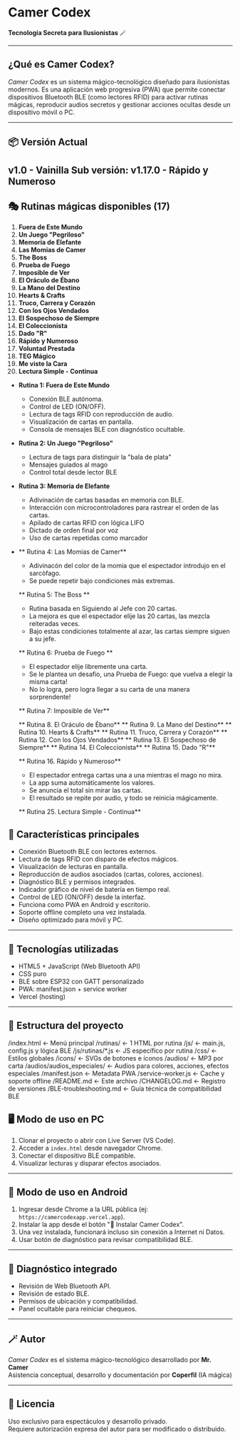 
# Camer Codex

**Tecnología Secreta para Ilusionistas** 🪄

---

## ¿Qué es Camer Codex?

*Camer Codex* es un sistema mágico-tecnológico diseñado para ilusionistas modernos. Es una aplicación web progresiva (PWA) que permite conectar dispositivos Bluetooth BLE (como lectores RFID) para activar rutinas mágicas, reproducir audios secretos y gestionar acciones ocultas desde un dispositivo móvil o PC.

---

## 📦 Versión Actual

**v1.0 - Vainilla**
Sub versión: **v1.17.0 - Rápido y Numeroso**
---

## 🎭 Rutinas mágicas disponibles (17)

1. **Fuera de Este Mundo**
2. **Un Juego "Pegriloso"**
3. **Memoria de Elefante**
4. **Las Momias de Camer**
5. **The Boss**
6. **Prueba de Fuego**
7. **Imposible de Ver**
8. **El Oráculo de Ébano**
9. **La Mano del Destino**
10. **Hearts & Crafts**
11. **Truco, Carrera y Corazón**
12. **Con los Ojos Vendados**
13. **El Sospechoso de Siempre**
14. **El Coleccionista**
15. **Dado "R"**
16. **Rápido y Numeroso**
17. **Voluntad Prestada**
18. **TEG Mágico**
19. **Me viste la Cara**
25. **Lectura Simple - Continua**

- **Rutina 1: Fuera de Este Mundo**
  - Conexión BLE autónoma.
  - Control de LED (ON/OFF).
  - Lectura de tags RFID con reproducción de audio.
  - Visualización de cartas en pantalla.
  - Consola de mensajes BLE con diagnóstico ocultable.

- **Rutina 2: Un Juego "Pegriloso"**  
  - Lectura de tags para distinguir la "bala de plata"
  - Mensajes guiados al mago
  - Control total desde lector BLE

- **Rutina 3: Memoria de Elefante**
  - Adivinación de cartas basadas en memoria con BLE.
  - Interacción con microcontroladores para rastrear el orden de las cartas.
  - Apilado de cartas RFID con lógica LIFO
  - Dictado de orden final por voz
  - Uso de cartas repetidas como marcador

- ** Rutina 4: Las Momias de Camer**
  - Adivinacón del color de la momia que el espectador introdujo en el sarcòfago. 
  - Se puede repetir bajo condiciones màs extremas.

  ** Rutina 5: The Boss **
  - Rutina basada en Siguiendo al Jefe con 20 cartas.
  - La mejora es que el espectador elije las 20 cartas, las mezcla reiteradas veces.
  - Bajo estas condiciones totalmente al azar, las cartas siempre siguen a su jefe.

  ** Rutina 6: Prueba de Fuego **
  - El espectador elije libremente una carta.
  - Se le plantea un desafìo, una Prueba de Fuego: que vuelva a elegir la misma carta!
  - No lo logra, pero logra llegar a su carta de una manera sorprendente!

  ** Rutina 7: Imposible de Ver**

  ** Rutina 8. El Oráculo de Ébano**
  ** Rutina 9. La Mano del Destino**
  ** Rutina 10. Hearts & Crafts**
  ** Rutina 11. Truco, Carrera y Corazón**
  ** Rutina 12. Con los Ojos Vendados**
  ** Rutina 13. El Sospechoso de Siempre**
  ** Rutina 14. El Coleccionista**
  ** Rutina 15. Dado "R"**
  
  ** Rutina 16. Rápido y Numeroso**
   - El espectador entrega cartas una a una mientras el mago no mira.
   - La app suma automáticamente los valores.
   - Se anuncia el total sin mirar las cartas.
   - El resultado se repite por audio, y todo se reinicia mágicamente.

  ** Rutina 25. Lectura Simple - Continua**

## 🌟 Características principales

- Conexión Bluetooth BLE con lectores externos.
- Lectura de tags RFID con disparo de efectos mágicos.
- Visualización de lecturas en pantalla.
- Reproducción de audios asociados (cartas, colores, acciones).
- Diagnóstico BLE y permisos integrados.
- Indicador gráfico de nivel de batería en tiempo real.
- Control de LED (ON/OFF) desde la interfaz.
- Funciona como PWA en Android y escritorio.
- Soporte offline completo una vez instalada.
- Diseño optimizado para móvil y PC.

---

## 🧪 Tecnologías utilizadas

- HTML5 + JavaScript (Web Bluetooth API)
- CSS puro
- BLE sobre ESP32 con GATT personalizado
- PWA: manifest.json + service worker
- Vercel (hosting)

---
## 🧩 Estructura del proyecto

/index.html              ← Menú principal
/rutinas/                ← 1 HTML por rutina
/js/                     ← main.js, config.js y lógica BLE
/js/rutinas/*.js         ← JS específico por rutina
/css/                    ← Estilos globales
/icons/                  ← SVGs de botones e íconos
/audios/                 ← MP3 por carta
/audios/audios_especiales/ ← Audios para colores, acciones, efectos especiales
/manifest.json           ← Metadata PWA
/service-worker.js       ← Cache y soporte offline
/README.md               ← Este archivo
/CHANGELOG.md            ← Registro de versiones
/BLE-troubleshooting.md  ← Guía técnica de compatibilidad BLE

## 🖥️ Modo de uso en PC

1. Clonar el proyecto o abrir con Live Server (VS Code).
2. Acceder a `index.html` desde navegador Chrome.
3. Conectar el dispositivo BLE compatible.
4. Visualizar lecturas y disparar efectos asociados.

---

## 📱 Modo de uso en Android

1. Ingresar desde Chrome a la URL pública (ej: `https://camercodexapp.vercel.app`).
2. Instalar la app desde el botón "📲 Instalar Camer Codex".
3. Una vez instalada, funcionará incluso sin conexión a Internet ni Datos.
4. Usar botón de diagnóstico para revisar compatibilidad BLE.

---

## 🧰 Diagnóstico integrado

- Revisión de Web Bluetooth API.
- Revisión de estado BLE.
- Permisos de ubicación y compatibilidad.
- Panel ocultable para reiniciar chequeos.

---

## 🪄 Autor

*Camer Codex* es el sistema mágico-tecnológico desarrollado por **Mr. Camer**  
Asistencia conceptual, desarrollo y documentación por **Coperfil** (IA mágica)

---

## 📝 Licencia

Uso exclusivo para espectáculos y desarrollo privado.  
Requiere autorización expresa del autor para ser modificado o distribuido.
